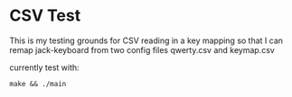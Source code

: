 # CSV Test

This is my testing grounds for CSV reading in a key mapping so that I can remap jack-keyboard from two config files qwerty.csv and keymap.csv

currently test with:

```shell
make && ./main
```